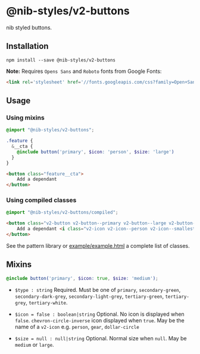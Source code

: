 # @nib-styles/v2-buttons

nib styled buttons.

## Installation

    npm install --save @nib-styles/v2-buttons

**Note:** Requires `Opens Sans` and `Roboto` fonts from Google Fonts:

```html
<link rel='stylesheet' href='//fonts.googleapis.com/css?family=Open+Sans:700|Roboto:700' />
```

## Usage

### Using mixins

```scss
@import "@nib-styles/v2-buttons";

.feature {
  &__cta {
    @include button('primary', $icon: 'person', $size: 'large')
  }
}
```

```html
<button class="feature__cta">
    Add a dependant
</button>
```

### Using compiled classes

```scss
@import "@nib-styles/v2-buttons/compiled";
```

```html
<button class="v2-button v2-button--primary v2-button--large v2-button--icon-on-right">
    Add a dependant <i class="v2-icon v2-icon--person v2-icon--smallest v2-icon--offset-descenders"></i>
</button>
```

See the pattern library or [example/example.html](example/example.html) a complete list of classes.

## Mixins

```scss
@include button('primary', $icon: true, $size: 'medium');
```

- `$type : string` Required. Must be one of `primary`, `secondary-green`, `secondary-dark-grey`, `secondary-light-grey`, `tertiary-green`, `tertiary-grey`, `tertiary-white`.

- `$icon = false : boolean|string` Optional. No icon is displayed when `false`. `chevron-circle-inverse` icon displayed when `true`. May be the name of a `v2-icon` e.g. `person`, `gear`, `dollar-circle`

- `$size = null : null|string` Optional. Normal size when `null`. May be `medium` or `large`.
